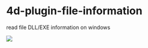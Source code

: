 # 4d-plugin-file-information
read file DLL/EXE information on windows

![](https://github.com/miyako/4d-plugin-file-information/blob/master/images/1.png)

